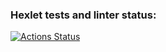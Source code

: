 ### Hexlet tests and linter status:
[![Actions Status](https://github.com/DmitryK1995/typescript-developer-project-81/actions/workflows/hexlet-check.yml/badge.svg)](https://github.com/DmitryK1995/typescript-developer-project-81/actions)